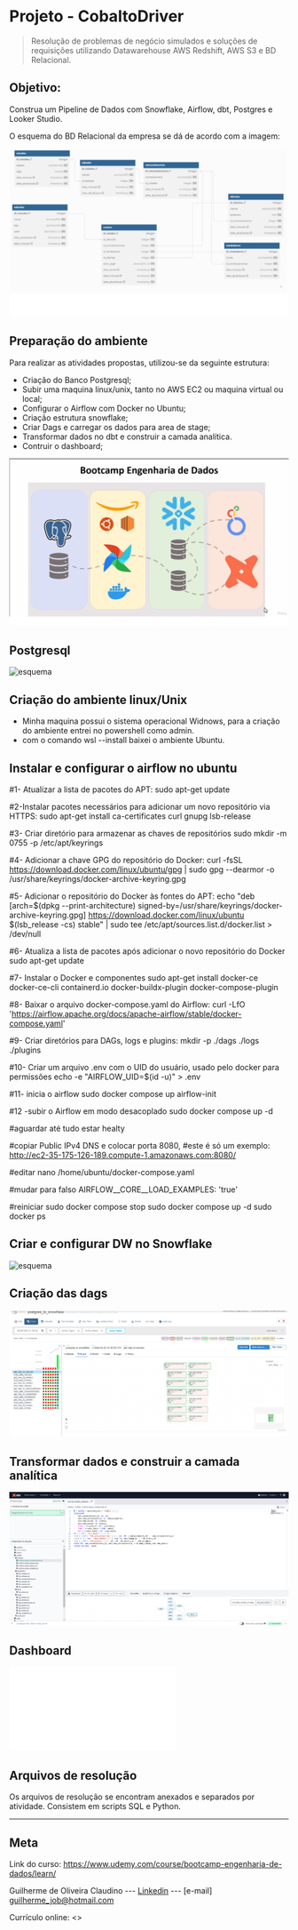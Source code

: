 # Projeto - CobaltoDriver

>Resolução de problemas de negócio simulados e soluções de requisições utilizando Datawarehouse AWS Redshift, AWS S3 e BD Relacional.

## Objetivo: 

Construa um Pipeline de Dados com Snowflake, Airflow, dbt, Postgres e Looker Studio.

O esquema do BD Relacional da empresa se dá de acordo com a imagem:

![esquema](Modelagem.png)
<!-- colocar screenshoot do seu projeto -->

## Preparação do ambiente

Para realizar as atividades propostas, utilizou-se da seguinte estrutura:
 
* Criação do Banco Postgresql;
* Subir uma maquina linux/unix, tanto no AWS EC2 ou maquina virtual ou local;
* Configurar o Airflow com Docker no Ubuntu;
* Criação estrutura snowflake;
* Criar Dags e carregar os dados para area de stage;
* Transformar dados no dbt e construir a camada analítica.
* Contruir o dashboard;

![esquema](Modelo.png)

## Postgresql
![esquema](Banco_Postgresql.png)


## Criação do ambiente linux/Unix

* Minha maquina possui o sistema operacional Widnows, para a criação do ambiente entrei no powershell como admin.
* com o comando wsl --install baixei o ambiente Ubuntu.

## Instalar e configurar o airflow no ubuntu
#1- Atualizar a lista de pacotes do APT:
sudo apt-get update
 
#2-Instalar pacotes necessários para adicionar um novo repositório via HTTPS:
sudo apt-get install ca-certificates curl gnupg lsb-release
 
#3- Criar diretório para armazenar as chaves de repositórios 
sudo mkdir -m 0755 -p /etc/apt/keyrings
 
#4- Adicionar a chave GPG do repositório do Docker:
curl -fsSL https://download.docker.com/linux/ubuntu/gpg | sudo gpg --dearmor -o /usr/share/keyrings/docker-archive-keyring.gpg
 
#5- Adicionar o repositório do Docker às fontes do APT:
echo "deb [arch=$(dpkg --print-architecture) signed-by=/usr/share/keyrings/docker-archive-keyring.gpg] https://download.docker.com/linux/ubuntu $(lsb_release -cs) stable" | sudo tee /etc/apt/sources.list.d/docker.list > /dev/null
 
#6- Atualiza a lista de pacotes após adicionar o novo repositório do Docker
sudo apt-get update
 
#7- Instalar o Docker e componentes
sudo apt-get install docker-ce docker-ce-cli containerd.io docker-buildx-plugin docker-compose-plugin
 
#8- Baixar o arquivo docker-compose.yaml do Airflow:
curl -LfO 'https://airflow.apache.org/docs/apache-airflow/stable/docker-compose.yaml'
 
#9- Criar diretórios para DAGs, logs e plugins:
mkdir -p ./dags ./logs ./plugins
 
#10- Criar um arquivo .env com o UID do usuário, usado pelo docker para permissões
echo -e "AIRFLOW_UID=$(id -u)" > .env
 
#11- inicia o airflow
sudo  docker compose up airflow-init
 
#12 -subir o Airflow em modo desacoplado
sudo docker compose up -d
 
#aguardar até tudo estar healty
 
#copiar Public IPv4 DNS e colocar porta 8080, 
#este é só um exemplo:
http://ec2-35-175-126-189.compute-1.amazonaws.com:8080/
 
#editar
nano /home/ubuntu/docker-compose.yaml
 
#mudar para falso
AIRFLOW__CORE__LOAD_EXAMPLES: 'true'
 
#reiniciar
sudo docker compose stop
sudo docker compose up -d
sudo docker ps

## Criar e configurar DW no Snowflake

![esquema](dw_snowflake.png)

## Criação das dags

![esquema](dags.png)

## Transformar dados e construir a camada analítica

![esquema](dbt.png)

## Dashboard

![esquema](Vendas_por_Concessionarias---.pdf)


## Arquivos de resolução

Os arquivos de resolução se encontram anexados e separados por atividade. Consistem em scripts SQL e Python.

_______
## Meta

Link do curso: <https://www.udemy.com/course/bootcamp-engenharia-de-dados/learn/>

Guilherme de Oliveira Claudino --- [Linkedin](https://www.linkedin.com/in/guilherme-de-oliveira-claudino-/) --- [e-mail] guilherme_job@hotmail.com

Currículo online: <>



